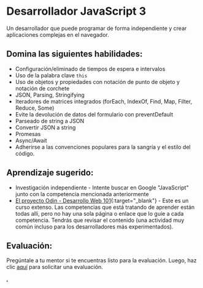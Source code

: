 # Desarrollador JavaScript 3

Un desarrollador que puede programar de forma independiente y crear aplicaciones complejas en el navegador.

## Domina las siguientes habilidades:

- Configuración/eliminado de tiempos de espera e intervalos
- Uso de la palabra clave `this`
- Uso de objetos y propiedades con notación de punto de objeto y notación de corchete
- JSON, Parsing, Stringifying
- Iteradores de matrices integrados (forEach, IndexOf, Find, Map, Filter, Reduce, Some)
- Evite la devolución de datos del formulario con preventDefault
- Parseado de string a JSON
- Convertir JSON a string
- Promesas
- Async/Await
- Adherirse a las convenciones populares para la sangría y el estilo del código.

## Aprendizaje sugerido:

- Investigación independiente - Intente buscar en Google "JavaScript" junto con la competencia mencionada anteriormente
- [El proyecto Odin - Desarrollo Web 101](https://www.theodinproject.com/){:target="\_blank"} - Este es un curso extenso. Las competencias que está tratando de aprender están todas allí, pero no hay una sola página o enlace que lo guíe a cada competencia. Tendrás que revisar el contenido (una actividad muy común incluso para los desarrolladores más experimentados).

## Evaluación:

Pregúntale a tu mentor si te encuentras listo para la evaluación. Luego, haz clic [aquí](https://webdev.codex.academy/mastery-eval-2?badge=Hi3PzfAvTEOe75ricoA2RA) para solicitar una evaluación.

[.](level-2)
